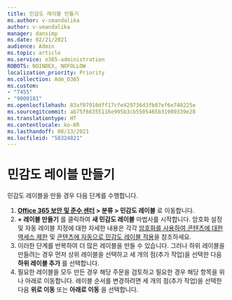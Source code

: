 ```yaml
---
title: 민감도 레이블 만들기
ms.author: v-smandalika
author: v-smandalika
manager: dansimp
ms.date: 02/21/2021
audience: Admin
ms.topic: article
ms.service: o365-administration
ROBOTS: NOINDEX, NOFOLLOW
localization_priority: Priority
ms.collection: Adm_O365
ms.custom:
- "7455"
- "9000181"
ms.openlocfilehash: 83af07910dff17cfe429736d3fb07ef6e748225e
ms.sourcegitcommit: ab75f66355116e995b3cb5505465b31989339e28
ms.translationtype: HT
ms.contentlocale: ko-KR
ms.lasthandoff: 08/13/2021
ms.locfileid: "58324821"
---
```

# <a name="create-a-sensitivity-label"></a>민감도 레이블 만들기

민감도 레이블을 만들 경우 다음 단계를 수행합니다.

1. **[Office 365 보안 및 준수 센터](https://sip.protection.office.com/) > 분류 > 민감도 레이블** 로 이동합니다.
2. **+ 레이블 만들기** 를 클릭하여 **새 민감도 레이블** 마법사를 시작합니다. 암호화 설정 및 자동 레이블 지정에 대한 자세한 내용은 각각 [암호화를 사용하여 콘텐츠에 대한 액세스 제한](https://docs.microsoft.com/microsoft-365/compliance/encryption-sensitivity-labels) 및 [콘텐츠에 자동으로 민감도 레이블 적용](https://docs.microsoft.com/microsoft-365/compliance/apply-sensitivity-label-automatically)을 참조하세요.
3. 이러한 단계를 반복하여 더 많은 레이블을 만들 수 있습니다. 그러나 하위 레이블을 만들려는 경우 먼저 상위 레이블을 선택하고 세 개의 점(추가 작업)을 선택한 다음 **하위 레이블 추가** 를 선택합니다.
4. 필요한 레이블을 모두 만든 경우 해당 주문을 검토하고 필요한 경우 해당 항목을 위나 아래로 이동합니다. 레이블 순서를 변경하려면 세 개의 점(추가 작업)을 선택한 다음 **위로 이동** 또는 **아래로 이동** 을 선택합니다. 
